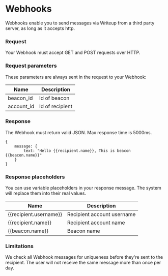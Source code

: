 # Webhooks

Webhooks enable you to send messages via Writeup from a third party server, as long as it accepts http. 

### Request
Your Webhook must accept GET and POST requests over HTTP. 

### Request parameters
These parameters are always sent in the request to your Webhook:

| Name | Description |
| -- | -- |
| beacon_id  | Id of beacon |
| account_id  | Id of recipient |

### Response

The Webhook must return valid JSON. Max response time is 5000ms.

```
{   
    message: {
        text: "Hello {{recipient.name}}, This is beacon {{beacon.name}}"
    }
}
```
### Response placeholders
You can use variable placeholders in your response message. The system will replace them into their real values.

| Name | Description |
| -- | -- |
| \{\{recipient.username\}\}  | Recipient account username |
| \{\{recipient.name\}\}  | Recipient account name |
| \{\{beacon.name\}\}  | Beacon name |

### Limitations
We check all Webhook messages for uniqueness before they're sent to the recipient. The user will not receive the same message more than once per day.